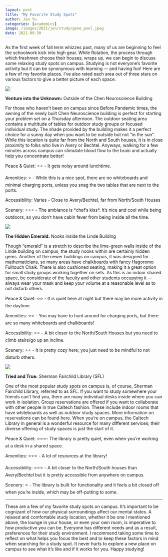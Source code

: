 ```yaml
---
layout: post
title: "My Favorite Study Spots"
author: Jen Yu
categories: [academics]
image: /images/2021/jen/study/gene_pool.jpeg
date: 2021-09-30
---
```


As the first week of fall term whizzes past, many of us are beginning to feel the schoolwork kick into high gear. While Rotation, the process through which freshmen choose their houses, wraps up, we can begin to discuss some relaxing study spots on campus. Studying is not everyone’s favorite activity but it can be synonymous with learning — and having fun! Here are a few of my favorite places. I’ve also rated each area out of three stars on various factors to give a better picture of each space.


![](/images/2021/jen/study/chen.jpeg)

**Venture into the Unknown:** Outside of the Chen Neuroscience Building

For those who haven’t been on campus since Before Pandemic times, the awning of the newly built Chen Neuroscience building is perfect for starting your problem set on a Thursday afternoon. The outdoor seating area contains a multitude of tables for outdoor study groups or focused individual study. The shade provided by the building makes it a perfect choice for a sunny day when you want to be outside but not “in the sun”. While this location is quite far from the North and South houses, it is in close proximity to folks who live in Avery or Bechtel. Anyways, walking for a few minutes across campus can stimulate blood flow to the brain and actually help you concentrate better!

Peace & Quiet: ⭐⭐ - It gets noisy around lunchtime. 

Amenities: ⭐ - While this is a nice spot, there are no whiteboards and minimal charging ports, unless you snag the two tables that are next to the ports. 

Accessibility: Varies - Close to Avery/Bechtel, far from North/South Houses 

Scenery: ⭐⭐⭐  - The ambiance is \*chef’s kiss\*. It’s nice and cool while being outdoors, so you don’t have cabin fever from being inside all the time.



![](/images/2021/jen/study/linde.jpeg)

**The Hidden Emerald:** Nooks inside the Linde Building

Though “emerald” is a stretch to describe the lime-green walls inside of the Linde building on campus, the study nooks within are certainly hidden gems. Another of the newer buildings on campus, it was designed for mathematicians, so many areas have chalkboards with fancy Hagoromo Fulltouch Chalk. There is also cushioned seating, making it a great option for small study groups working together on sets. As this is an indoor shared space, be considerate of the faculty and other students occupying it -- always wear your mask and keep your volume at a reasonable level as to not disturb others.

Peace & Quiet: ⭐⭐ - It is quiet here at night but there may be more activity in the daytime. 

Amenities: ⭐⭐ - You may have to hunt around for charging ports, but there are so many whiteboards and chalkboards! 

Accessibility: ⭐⭐ - A bit closer to the North/South Houses but you need to climb stairs/go up an incline. 

Scenery: ⭐⭐ - It is pretty cozy here; you just need to be mindful to not disturb others.

![](/images/2021/jen/study/sfl.jpeg)

**Tried and True:** Sherman Fairchild Library (SFL)

One of the most popular study spots on campus is, of course, Sherman Fairchild Library, referred to as SFL. If you want to study somewhere your friends can’t find you, there are many individual desks inside where you can work in isolation. Group reservations are offered if you want to collaborate with other people in true Caltech fashion. These include indoor rooms that have whiteboards as well as outdoor study spaces. More information on reservations can be found here. When you’re on campus, the Caltech Library in general is a wonderful resource for many different services; their diverse offering of study spaces is just the start of it.

Peace & Quiet: ⭐⭐⭐- The library is pretty quiet, even when you’re working at a desk in a shared space. 

Amenities: ⭐⭐⭐ - A lot of resources at the library! 

Accessibility: ⭐⭐⭐ - A bit closer to the North/South houses than Avery/Bechtel but it is pretty accessible from anywhere on campus. 

Scenery: ⭐ - The library is built for functionality and it feels a bit closed off when you’re inside, which may be off-putting to some.

---

These are a few of my favorite study spots on campus. It’s important to be cognizant of how our physical surroundings affect our mental states. A relaxed and comfortable study location, whether it be one I mentioned above, the lounge in your house, or even your own room, is imperative to how productive you can be. Everyone has different needs and as a result, preferences for their study environment. I recommend taking some time to reflect on what helps you focus the best and to keep these factors in mind when searching for a study spot. It never hurts to explore a new place on campus to see what it’s like and if it works for you. Happy studying!
